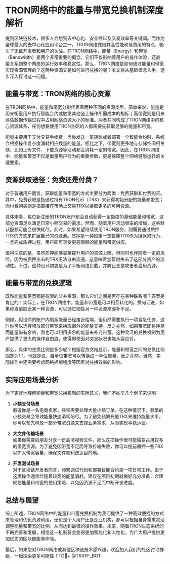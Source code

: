 # TRON网络中的能量与带宽兑换机制深度解析

提到区块链技术，很多人会想到去中心化、安全性以及交易效率等关键词。而作为全球最大的去中心化应用平台之一，TRON网络凭借其高性能和低费用的特点，吸引了无数开发者和用户的关注。在TRON网络中，能量（Energy）和带宽（Bandwidth）是两个非常重要的概念。它们不仅影响着用户的操作体验，还直接关系到整个网络的运行效率和稳定性。那么，TRON网络是如何通过能量和带宽实现资源管理的？这两种资源又是如何进行兑换的呢？本文将从基础概念入手，逐步深入探讨这一问题。

## 能量与带宽：TRON网络的核心资源

在TRON网络中，能量和带宽分别代表着两种不同的资源类型。简单来说，能量是用来衡量用户执行智能合约或触发其他链上操作所需成本的指标；而带宽则是用来评估数据传输过程中占用网络资源大小的标准。两者共同构成了TRON网络中的核心资源体系，任何想要使用TRON主网的人都需要先获取足够的能量和带宽。

能量主要用于支付交易手续费，当你发送一笔转账或者部署一个智能合约时，系统会根据操作复杂度消耗相应数量的能量。相比之下，带宽则更多地与存储空间相关联，比如上传文件、下载资源等活动都会消耗一定的带宽。因此，在TRON网络中，能量和带宽不仅是衡量用户行为的重要参数，更是保障整个网络健康运转的关键要素。

## 资源获取途径：免费还是付费？

对于普通用户而言，获取能量和带宽的方式主要分为两类：免费获取和付费购买。其中，免费获取是指通过持有TRON代币（TRX）来获得初始分配的能量和带宽；而付费购买则是指直接在市场上交易TRX以换取更多的可用资源。

具体来看，每位新注册的TRON账户都会自动获得一定额度的基础能量和带宽，这部分资源足以满足日常小额交易的需求。然而，随着用户活动频率的增加，这些默认配额可能会很快耗尽。此时，如果希望继续使用TRON服务，则需要通过质押TRX的方式来扩展自己的资源池。质押是一种锁定一定数量TRX作为担保的行为，一旦完成质押过程，用户即可享受更高限额的能量和带宽供应。

值得注意的是，虽然质押能够显著提升用户的资源上限，但同时也伴随着一定的风险。因为被质押出去的TRX无法自由流通，这意味着您暂时失去了这部分资产的流动性。不过，这种设计初衷是为了平衡网络负载，并防止恶意攻击者滥用资源。

## 能量与带宽的兑换逻辑

既然能量和带宽都是有限的公共资源，那么它们之间是否存在某种联系呢？答案是肯定的！实际上，在TRON网络中，能量和带宽是可以相互转化的。换句话说，如果你当前缺乏某一种资源，可以通过牺牲另一种资源来弥补不足。

例如，假设你的账户内剩余能量已经接近枯竭，但仍然需要执行一项紧急任务，这时你可以选择释放部分带宽来换取额外的能量支持。反之亦然，如果带宽即将耗尽而能量尚有余裕，则也可以利用多余的能量来补充带宽。这种灵活的兑换机制为用户提供了更大的操作自由度，使得即使面对突发状况也能从容应对。

那么，具体的兑换比例是多少呢？根据官方文档显示，能量和带宽之间的兑换比例固定为1:1。也就是说，每单位带宽可以转换成一单位能量，反之亦然。当然，实际操作中还需要考虑网络拥堵程度等因素对兑换效率的影响。

## 实际应用场景分析

为了更好地理解能量和带宽兑换机制的实际意义，我们不妨举几个例子来说明：

1. **小额支付场景**  
   假设你是一名电商卖家，经常需要处理大量小额订单。在这种情况下，频繁的小额交易会导致能量快速消耗殆尽。为了避免频繁充值TRX来维持能量水平，你可以预先释放一部分带宽资源来支撑业务需求，从而实现平稳运营。

2. **大文件传输场景**  
   如果你需要向朋友分享一份高清视频文件，那么这项操作很可能需要占用较多的带宽资源。为了避免因带宽不足而导致传输失败，你可以提前质押一些TRX以扩大带宽容量，确保文件顺利送达目的地。

3. **开发测试场景**  
   对于区块链开发者而言，频繁调试代码和部署智能合约是一项日常工作。由于这类操作通常伴随着较高的能量消耗，建议在项目初期就做好充分准备，合理规划能量和带宽的使用策略，以免因资源不足而中断开发进度。

## 总结与展望

综上所述，TRON网络中的能量和带宽兑换机制为我们提供了一种高效便捷的方式来管理和优化资源利用。无论是个人用户还是企业机构，都可以根据自身需求灵活调整能量和带宽的比例，从而达到最佳的操作效果。未来，随着TRON生态系统的不断完善和发展，相信这一机制将会变得更加智能化和人性化，为广大用户提供更加优质的区块链服务体验。

最后，如果您对TRON网络或其他区块链技术感兴趣，欢迎加入我们的社区讨论群组，一起探索更多可能性！TG💪+ @TRXFF_BOT